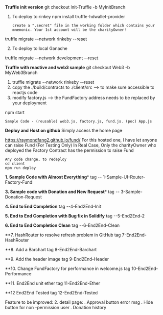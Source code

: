 **Truffle init version**
git checkout Init-Truffle -b MyInitBranch

1. To deploy to rinkey
    npm install truffle-hdwallet-provider

    ```create a ".secret" file in the working folder which contains your mnemonic. Your 1st account will be the charityOwner!```
   
truffle migrate --network rinkeby --reset

2. To deploy to local Ganache

truffle migrate --network development --reset

**Truffle with reactive and web3 sample**
git checkout Web3 -b MyWeb3Branch
1. truffle migrate --network rinkeby --reset
2. copy the ./build/contracts to ./client/src  --> to make sure accessible to reactjs code
3. modify factory.js --> the FundFactory address needs to be replaced by your deployment

npm start

```Sample Code - (reusable) web3.js, factory.js, fund.js. (poc) App.js```

**Deploy and Host on github**
Simply access the home page

https://raymondfang2.github.io/fund/
For this hosted one, I have let anyone can raise Fund (For Testing Only) 
In Real Case, Only the charityOwner who deployed the Factory Contract has the permission to raise Fund

```text
Any code change, to redeploy 
cd client
npm run deploy
```

**1. Sample Code with Almost Everything***
tag -- 1-Sample-UI-Router-Factory-Fund

**3. Sample code with Donation and New Request***
tag -- 3-Sample-Donation-Request

**4. End to End Completion**
tag --4-End2End-Init

**5. End to End Completion with Bug fix in Solidify**
tag --5-End2End-2

**6. End to End Completion Clean**
tag --6-End2End-Clean

**7. HashRouter to resolve refresh problem in GitHub
tag 7-End2End-HashRouter

**8. Add a Barchart
tag 8-End2End-Barchart
    
**9. Add the header image
tag 9-End2End-Header

**10. Change FundFactory for performance in welcome.js
tag 10-End2End-Performance

**11. End2End unit ether
tag 11-End2End-Ether

**12 End2End Tested
tag 12-End2End-Tested

Feature to be improved:
2. detail page:
   . Approval button error msg 
   . Hide button for non -permission user
   . Donation history

